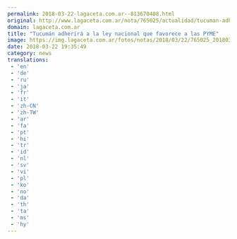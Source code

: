 ```yaml
---
permalink: 2018-03-22-lagaceta.com.ar--813670408.html
original: http://www.lagaceta.com.ar/nota/765025/actualidad/tucuman-adherira-ley-nacional-favorece-pyme.html
domain: lagaceta.com.ar
title: "Tucumán adherirá a la ley nacional que favorece a las PYME"
image: https://img.lagaceta.com.ar/fotos/notas/2018/03/22/765025_20180322153824.jpg
date: 2018-03-22 19:35:49
category: news
translations: 
 - 'en'
 - 'de'
 - 'ru'
 - 'ja'
 - 'fr'
 - 'it'
 - 'zh-CN'
 - 'zh-TW'
 - 'ar'
 - 'fa'
 - 'pt'
 - 'hi'
 - 'tr'
 - 'id'
 - 'nl'
 - 'sv'
 - 'vi'
 - 'pl'
 - 'ko'
 - 'no'
 - 'da'
 - 'th'
 - 'ta'
 - 'ms'
 - 'hy'
---
```


